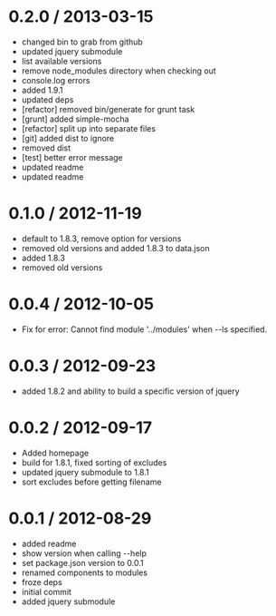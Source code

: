 
0.2.0 / 2013-03-15 
==================

  * changed bin to grab from github
  * updated jquery submodule
  * list available versions
  * remove node_modules directory when checking out
  * console.log errors
  * added 1.9.1
  * updated deps
  * [refactor] removed bin/generate for grunt task
  * [grunt] added simple-mocha
  * [refactor] split up into separate files
  * [git] added dist to ignore
  * removed dist
  * [test] better error message
  * updated readme
  * updated readme

0.1.0 / 2012-11-19 
==================

  * default to 1.8.3, remove option for versions
  * removed old versions and added 1.8.3 to data.json
  * added 1.8.3
  * removed old versions

0.0.4 / 2012-10-05 
==================

  * Fix for error: Cannot find module '../modules' when --ls specified.

0.0.3 / 2012-09-23 
==================

  * added 1.8.2 and ability to build a specific version of jquery

0.0.2 / 2012-09-17 
==================

  * Added homepage
  * build for 1.8.1, fixed sorting of excludes
  * updated jquery submodule to 1.8.1
  * sort excludes before getting filename

0.0.1 / 2012-08-29 
==================

  * added readme
  * show version when calling --help
  * set package.json version to 0.0.1
  * renamed components to modules
  * froze deps
  * initial commit
  * added jquery submodule
